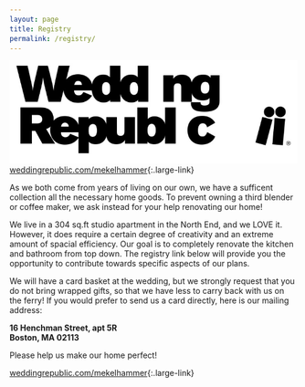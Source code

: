 ```yaml
---
layout: page
title: Registry
permalink: /registry/
---
```


  ![](/img/wedding_republic.JPG)  
  [weddingrepublic.com/mekelhammer](http://weddingrepublic.com/mekelhammer){:.large-link}

As we both come from years of living on our own, we have a sufficent collection all the necessary home goods. To prevent owning a third blender or coffee maker, we ask instead for your help renovating our home! 

We live in a 304 sq.ft studio apartment in the North End, and we LOVE it. However, it does require a certain degree of creativity and an extreme amount of spacial efficiency. Our goal is to completely renovate the kitchen and bathroom from top down. The registry link below will provide you the opportunity to contribute towards specific aspects of our plans. 

We will have a card basket at the wedding, but we strongly request that you do not bring wrapped gifts, so that we have less to carry back with us on the ferry! If you would prefer to send us a card directly, here is our mailing address:

  **16 Henchman Street, apt 5R**  
**Boston, MA 02113**

Please help us make our home perfect!

[weddingrepublic.com/mekelhammer](http://weddingrepublic.com/mekelhammer){:.large-link}
